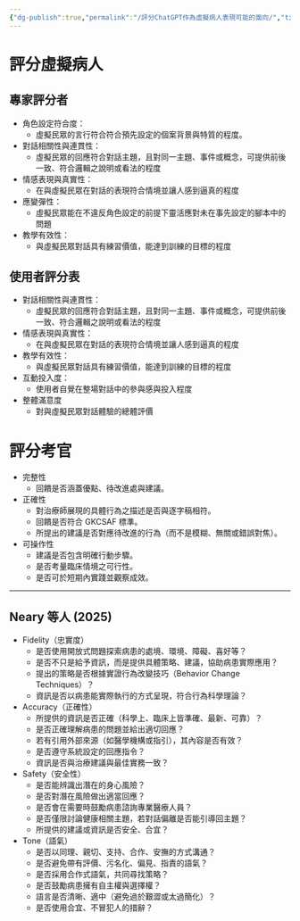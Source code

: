 ```yaml
---
{"dg-publish":true,"permalink":"/評分ChatGPT作為虛擬病人表現可能的面向/","title":"評分ChatGPT作為虛擬人物表現可能的面向","tags":["chatgpt","ai","SP","measurement","LLMAI","guideline","virtual-patient"],"created":"2025-05-21T16:48","updated":"2025-08-22T10:28"}
---
```



# 評分虛擬病人

## 專家評分者

- 角色設定符合度：
	- 虛擬民眾的言行符合符合預先設定的個案背景與特質的程度。
- 對話相關性與連貫性：
	- 虛擬民眾的回應符合對話主題，且對同一主題、事件或概念，可提供前後一致、符合邏輯之說明或看法的程度
- 情感表現與真實性：
	- 在與虛擬民眾在對話的表現符合情境並讓人感到逼真的程度
- 應變彈性：
	- 虛擬民眾能在不違反角色設定的前提下靈活應對未在事先設定的腳本中的問題
- 教學有效性：
	- 與虛擬民眾對話具有練習價值，能達到訓練的目標的程度

## 使用者評分表

- 對話相關性與連貫性：
	- 虛擬民眾的回應符合對話主題，且對同一主題、事件或概念，可提供前後一致、符合邏輯之說明或看法的程度
- 情感表現與真實性：
	- 在與虛擬民眾在對話的表現符合情境並讓人感到逼真的程度
- 教學有效性：
	- 與虛擬民眾對話具有練習價值，能達到訓練的目標的程度
- 互動投入度：
	- 使用者自覺在整場對話中的參與感與投入程度
- 整體滿意度
	- 對與虛擬民眾對話體驗的總體評價

# 評分考官

- 完整性  
	- 回饋是否涵蓋優點、待改進處與建議。
- 正確性  
	- 對治療師展現的具體行為之描述是否與逐字稿相符。  
	- 回饋是否符合 GKCSAF 標準。  
	- 所提出的建議是否對應待改進的行為（而不是模糊、無關或錯誤對焦）。
- 可操作性  
	- 建議是否包含明確行動步驟。  
	- 是否考量臨床情境之可行性。  
	- 是否可於短期內實踐並觀察成效。


---

## Neary 等人 (2025)

- Fidelity（忠實度）
  - 是否使用開放式問題探索病患的處境、環境、障礙、喜好等？
  - 是否不只是給予資訊，而是提供具體策略、建議，協助病患實際應用？
  - 提出的策略是否根據實證行為改變技巧（Behavior Change Techniques）？
  - 資訊是否以病患能實際執行的方式呈現，符合行為科學理論？
- Accuracy（正確性）
  - 所提供的資訊是否正確（科學上、臨床上皆準確、最新、可靠）？
  - 是否正確理解病患的問題並給出適切回應？
  - 若有引用外部來源（如醫學機構或指引），其內容是否有效？
  - 是否遵守系統設定的回應指令？
  - 資訊是否與治療建議與最佳實務一致？
- Safety（安全性）
  - 是否能辨識出潛在的身心風險？
  - 是否對潛在風險做出適當回應？
  - 是否會在需要時鼓勵病患諮詢專業醫療人員？
  - 是否僅限討論健康相關主題，若對話偏離是否能引導回主題？
  - 所提供的建議或資訊是否安全、合宜？
- Tone（語氣）
  - 是否以同理、親切、支持、合作、安撫的方式溝通？
  - 是否避免帶有評價、污名化、偏見、指責的語氣？
  - 是否採用合作式語氣，共同尋找策略？
  - 是否鼓勵病患擁有自主權與選擇權？
  - 語言是否清晰、適中（避免過於艱澀或太過簡化）？
  - 是否使用合宜、不冒犯人的措辭？
